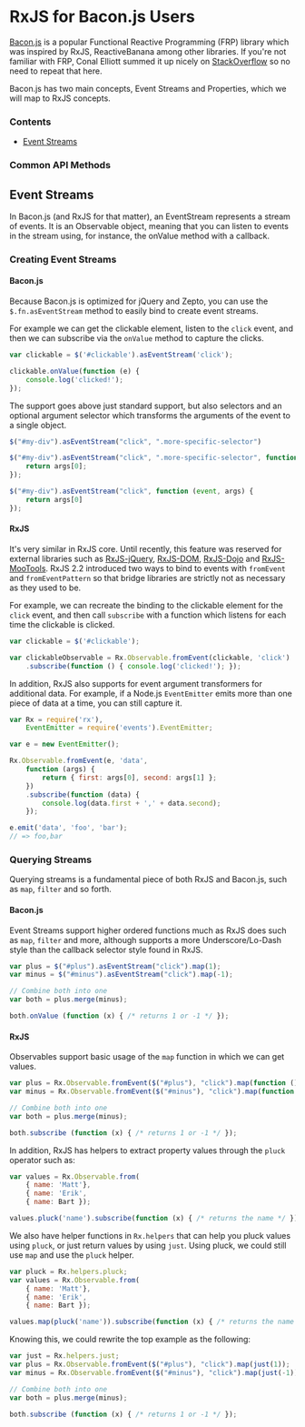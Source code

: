 # RxJS for Bacon.js Users #

[Bacon.js](https://github.com/baconjs/bacon.js) is a popular Functional Reactive Programming (FRP) library which was inspired by RxJS, ReactiveBanana among other libraries.  If you're not familiar with FRP, Conal Elliott summed it up nicely on [StackOverflow](http://stackoverflow.com/questions/1028250/what-is-functional-reactive-programming/1030631#1030631) so no need to repeat that here.

Bacon.js has two main concepts, Event Streams and Properties, which we will map to RxJS concepts.

### Contents ###
- [Event Streams](#eventstreams)

### Common API Methods ###

## Event Streams ##

In Bacon.js (and RxJS for that matter), an EventStream represents a stream of events. It is an Observable object, meaning that you can listen to events in the stream using, for instance, the onValue method with a callback.  

### Creating Event Streams ### 

#### Bacon.js ####

Because Bacon.js is optimized for jQuery and Zepto, you can use the `$.fn.asEventStream` method to easily bind to create event streams. 

For example we can get the clickable element, listen to the `click` event, and then we can subscribe via the `onValue` method to capture the clicks.

```js
var clickable = $('#clickable').asEventStream('click');

clickable.onValue(function (e) {
	console.log('clicked!');
});
```

The support goes above just standard support, but also selectors and an optional argument selector which transforms the arguments of the event to a single object.

```js
$("#my-div").asEventStream("click", ".more-specific-selector")

$("#my-div").asEventStream("click", ".more-specific-selector", function(event, args) { 
	return args[0]; 
});

$("#my-div").asEventStream("click", function (event, args) { 
	return args[0] 
});
```

#### RxJS ####

It's very similar in RxJS core.  Until recently, this feature was reserved for external libraries such as [RxJS-jQuery](https://github.com/Reactive-Extensions/RxJS-jQuery), [RxJS-DOM](https://github.com/Reactive-Extensions/RxJS-DOM), [RxJS-Dojo](https://github.com/Reactive-Extensions/RxJS-Dojo) and [RxJS-MooTools](https://github.com/Reactive-Extensions/RxJS-MooTools).  RxJS 2.2 introduced two ways to bind to events with `fromEvent` and `fromEventPattern` so that bridge libraries are strictly not as necessary as they used to be.  

For example, we can recreate the binding to the clickable element for the `click` event, and then call `subscribe` with a function which listens for each time the clickable is clicked.

```js
var clickable = $('#clickable');

var clickableObservable = Rx.Observable.fromEvent(clickable, 'click')
	.subscribe(function () { console.log('clicked!'); });
```

In addition, RxJS also supports for event argument transformers for additional data.  For example, if a Node.js `EventEmitter` emits more than one piece of data at a time, you can still capture it.

```js
var Rx = require('rx'),
	EventEmitter = require('events').EventEmitter;

var e = new EventEmitter();

Rx.Observable.fromEvent(e, 'data', 
	function (args) {
		return { first: args[0], second: args[1] };
	})
	.subscribe(function (data) {
		console.log(data.first + ',' + data.second);
	});

e.emit('data', 'foo', 'bar');
// => foo,bar
```

### Querying Streams ###

Querying streams is a fundamental piece of both RxJS and Bacon.js, such as `map`, `filter` and so forth.

#### Bacon.js ####

Event Streams support higher ordered functions much as RxJS does such as `map`, `filter` and more, although supports a more Underscore/Lo-Dash style than the callback selector style found in RxJS.

```js
var plus = $("#plus").asEventStream("click").map(1);
var minus = $("#minus").asEventStream("click").map(-1);

// Combine both into one
var both = plus.merge(minus);

both.onValue (function (x) { /* returns 1 or -1 */ });
```

#### RxJS ####

Observables support basic usage of the `map` function in which we can get values.

```js
var plus = Rx.Observable.fromEvent($("#plus"), "click").map(function () { return 1; });
var minus = Rx.Observable.fromEvent($("#minus"), "click").map(function () { return -1; });

// Combine both into one
var both = plus.merge(minus);

both.subscribe (function (x) { /* returns 1 or -1 */ });
```

In addition, RxJS has helpers to extract property values through the `pluck` operator such as:

```js
var values = Rx.Observable.from(
	{ name: 'Matt'},
	{ name: 'Erik',
	{ name: Bart });

values.pluck('name').subscribe(function (x) { /* returns the name */ });
```

We also have helper functions in `Rx.helpers` that can help you pluck values using `pluck`, or just return values by using `just`.  Using pluck, we could still use `map` and use the `pluck` helper.

```js
var pluck = Rx.helpers.pluck;
var values = Rx.Observable.from(
	{ name: 'Matt'},
	{ name: 'Erik',
	{ name: Bart });

values.map(pluck('name')).subscribe(function (x) { /* returns the name */ });
```

Knowing this, we could rewrite the top example as the following:

```js
var just = Rx.helpers.just;
var plus = Rx.Observable.fromEvent($("#plus"), "click").map(just(1));
var minus = Rx.Observable.fromEvent($("#minus"), "click").map(just(-1));

// Combine both into one
var both = plus.merge(minus);

both.subscribe (function (x) { /* returns 1 or -1 */ });
```